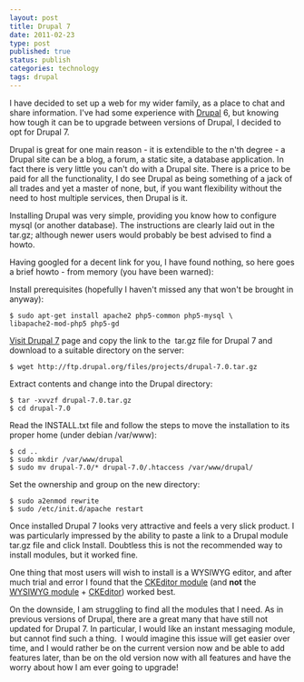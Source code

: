 ```yaml
--- 
layout: post 
title: Drupal 7
date: 2011-02-23
type: post 
published: true 
status: publish
categories: technology
tags: drupal
---
```


I have decided to set up a web for my wider family, as a place to chat
and share information. I've had some experience with
[Drupal](http://drupal.org/ "Drupal") 6, but knowing how tough it can be
to upgrade between versions of Drupal, I decided to opt for Drupal 7.

Drupal is great for one main reason - it is extendible to the n'th
degree - a Drupal site can be a blog, a forum, a static site, a database
application. In fact there is very little you can't do with a Drupal
site. There is a price to be paid for all the functionality, I do see
Drupal as being something of a jack of all trades and yet a master of
none, but, if you want flexibility without the need to host multiple
services, then Drupal is it.

Installing Drupal was very simple, providing you know how to configure
mysql (or another database). The instructions are clearly laid out in
the tar.gz; although newer users would probably be best advised to find
a howto.

Having googled for a decent link for you, I have found nothing, so here
goes a brief howto - from memory (you have been warned):

Install prerequisites (hopefully I haven't missed any that won't be
brought in anyway):

    $ sudo apt-get install apache2 php5-common php5-mysql \
    libapache2-mod-php5 php5-gd

[Visit Drupal 7](http://drupal.org/project/drupal "Drupal") page and
copy the link to the  tar.gz file for Drupal 7 and download to a
suitable directory on the server:

    $ wget http://ftp.drupal.org/files/projects/drupal-7.0.tar.gz

Extract contents and change into the Drupal directory:

    $ tar -xvvzf drupal-7.0.tar.gz
    $ cd drupal-7.0

Read the INSTALL.txt file and follow the steps to move the
installation to its proper home (under debian /var/www):

    $ cd ..
    $ sudo mkdir /var/www/drupal
    $ sudo mv drupal-7.0/* drupal-7.0/.htaccess /var/www/drupal/

Set the ownership and group on the new directory:

    $ sudo a2enmod rewrite
    $ sudo /etc/init.d/apache restart

Once installed Drupal 7 looks very attractive and feels a very slick
product. I was particularly impressed by the ability to paste a link to
a Drupal module tar.gz file and click Install. Doubtless this is not the
recommended way to install modules, but it worked fine.

One thing that most users will wish to install is a WYSIWYG editor, and
after much trial and error I found that the [CKEditor
module](http://drupal.org/project/ckeditor "CKEditor") (and **not** the
[WYSIWYG module](http://drupal.org/project/wysiwyg "WYSIWYG Module") +
[CKEditor](http://ckeditor.com/download "CKEditor")) worked best.

On the downside, I am struggling to find all the modules that I need. As
in previous versions of Drupal, there are a great many that have still
not updated for Drupal 7. In particular, I would like an instant
messaging module, but cannot find such a thing.  I would imagine this
issue will get easier over time, and I would rather be on the current
version now and be able to add features later, than be on the old
version now with all features and have the worry about how I am ever
going to upgrade!

